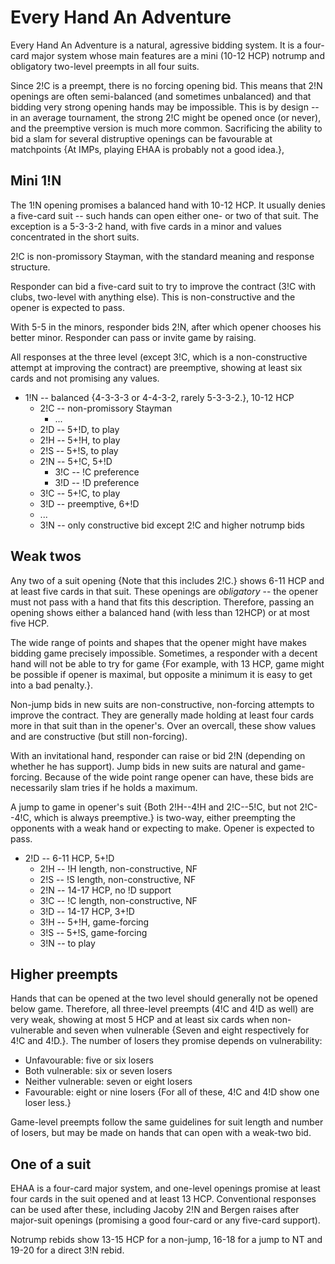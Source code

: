 # Every Hand An Adventure

Every Hand An Adventure is a natural, agressive bidding system. It is
a four-card major system whose main features are a mini (10-12 HCP)
notrump and obligatory two-level preempts in all four suits.

Since 2!C is a preempt, there is no forcing opening bid. This means
that 2!N openings are often semi-balanced (and sometimes unbalanced)
and that bidding very strong opening hands may be impossible. This is
by design -- in an average tournament, the strong 2!C might be opened
once (or never), and the preemptive version is much more
common. Sacrificing the ability to bid a slam for several distruptive
openings can be favourable at matchpoints {At IMPs, playing EHAA is
probably not a good idea.},


## Mini 1!N

The 1!N opening promises a balanced hand with 10-12 HCP. It usually
denies a five-card suit -- such hands can open either one- or two of
that suit. The exception is a 5-3-3-2 hand, with five cards in a minor
and values concentrated in the short suits.

2!C is non-promissory Stayman, with the standard meaning and response
structure.

Responder can bid a five-card suit to try to improve the contract (3!C
with clubs, two-level with anything else). This is non-constructive
and the opener is expected to pass.

With 5-5 in the minors, responder bids 2!N, after which opener chooses
his better minor. Responder can pass or invite game by raising.

All responses at the three level (except 3!C, which is a
non-constructive attempt at improving the contract) are preemptive,
showing at least six cards and not promising any values.

* 1!N -- balanced {4-3-3-3 or 4-4-3-2, rarely 5-3-3-2.}, 10-12 HCP
    * 2!C -- non-promissory Stayman
        * ...
    * 2!D -- 5+!D, to play
    * 2!H -- 5+!H, to play
    * 2!S -- 5+!S, to play
    * 2!N -- 5+!C, 5+!D
        * 3!C -- !C preference
        * 3!D -- !D preference
    * 3!C -- 5+!C, to play
    * 3!D -- preemptive, 6+!D
    * ...
    * 3!N -- only constructive bid except 2!C and higher notrump bids


## Weak twos

Any two of a suit opening {Note that this includes 2!C.} shows 6-11
HCP and at least five cards in that suit. These openings are
_obligatory_ -- the opener must not pass with a hand that fits this
description. Therefore, passing an opening shows either a balanced
hand (with less than 12HCP) or at most five HCP.

The wide range of points and shapes that the opener might have makes
bidding game precisely impossible. Sometimes, a responder with a
decent hand will not be able to try for game {For example, with 13
HCP, game might be possible if opener is maximal, but opposite a
minimum it is easy to get into a bad penalty.}.

Non-jump bids in new suits are non-constructive, non-forcing attempts
to improve the contract. They are generally made holding at least four
cards more in that suit than in the opener's. Over an overcall, these
show values and are constructive (but still non-forcing).

With an invitational hand, responder can raise or bid 2!N (depending
on whether he has support). Jump bids in new suits are natural and
game-forcing. Because of the wide point range opener can have, these
bids are necessarily slam tries if he holds a maximum.

A jump to game in opener's suit {Both 2!H--4!H and 2!C--5!C, but not
2!C--4!C, which is always preemptive.} is two-way, either preempting
the opponents with a weak hand or expecting to make. Opener is
expected to pass.

* 2!D -- 6-11 HCP, 5+!D
    * 2!H -- !H length, non-constructive, NF
    * 2!S -- !S length, non-constructive, NF
    * 2!N -- 14-17 HCP, no !D support
    * 3!C -- !C length, non-constructive, NF
    * 3!D -- 14-17 HCP, 3+!D
    * 3!H -- 5+!H, game-forcing
    * 3!S -- 5+!S, game-forcing
    * 3!N -- to play


## Higher preempts

Hands that can be opened at the two level should generally not be
opened below game. Therefore, all three-level preempts (4!C and 4!D as
well) are very weak, showing at most 5 HCP and at least six cards when
non-vulnerable and seven when vulnerable {Seven and eight respectively
for 4!C and 4!D.}. The number of losers they promise depends on
vulnerability:

* Unfavourable: five or six losers
* Both vulnerable: six or seven losers
* Neither vulnerable: seven or eight losers
* Favourable: eight or nine losers {For all of these, 4!C and 4!D show one loser less.}

Game-level preempts follow the same guidelines for suit length and
number of losers, but may be made on hands that can open with a
weak-two bid.


## One of a suit

EHAA is a four-card major system, and one-level openings promise at
least four cards in the suit opened and at least 13 HCP. Conventional
responses can be used after these, including Jacoby 2!N and Bergen
raises after major-suit openings (promising a good four-card or any
five-card support).

Notrump rebids show 13-15 HCP for a non-jump, 16-18 for a jump to NT
and 19-20 for a direct 3!N rebid.